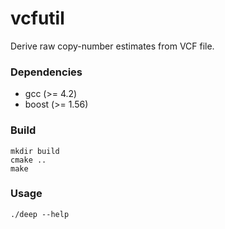 vcfutil
=======

Derive raw copy-number estimates from VCF file.

### Dependencies ###

* gcc (>= 4.2)
* boost (>= 1.56)

### Build ###

    mkdir build
    cmake ..
    make

### Usage ###

    ./deep --help

